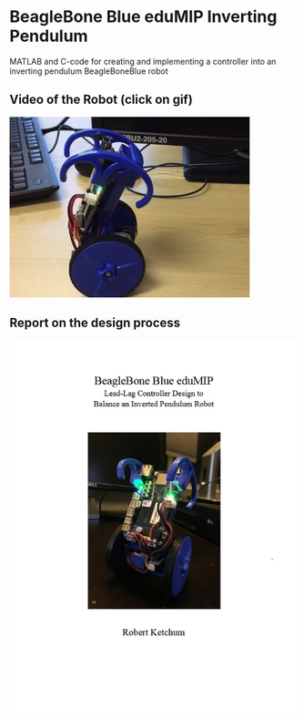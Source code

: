 # BeagleBone Blue eduMIP Inverting Pendulum

MATLAB and C-code for creating and implementing a controller into an inverting pendulum BeagleBoneBlue robot

## Video of the Robot (click on gif)
[![balancing gif](./images/balancing.gif)](https://www.youtube.com/watch?v=53ShETFpYco)

## Report on the design process
[![Report title page](./images/report_title_page.jpg)](./eduMIP_report.pdf)

